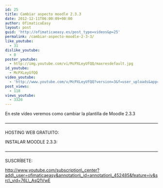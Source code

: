 ```yaml
---
id: 25
title: Cambiar aspecto moodle 2.3.3
date: 2012-12-11T06:00:09+00:00
author: OfimaticaEasy
layout: post
guid: 'http://ofimaticaeasy.es/post_type=videos&p=25'
permalink: /cambiar-aspecto-moodle-2-3-3/
like_youtube:
  - 31
dislike_youtube:
  - 0
poster_youtube:
  - http://img.youtube.com/vi/McPXLeyUfQQ/maxresdefault.jpg
id_youtube:
  - McPXLeyUfQQ
video_youtube:
  - 'http://www.youtube.com/v/McPXLeyUfQQ?version=3&f=user_uploads&app=youtube_gdata'
post_views:
  - 118
views_youtube:
  - 3320
---
```

En este vídeo veremos como cambiar la plantilla de Moodle 2.3.3

&#8212;&#8212;&#8212;&#8212;&#8212;&#8212;&#8212;&#8212;&#8212;&#8212;&#8212;&#8212;&#8212;&#8212;&#8212;&#8212;&#8212;&#8212;&#8212;&#8212;&#8212;&#8212;&#8212;&#8212;&#8212;&#8212;&#8212;&#8212;&#8212;&#8212;&#8212;&#8212;&#8212;&#8212;&#8212;&#8212;

HOSTING WEB GRATUITO:



INSTALAR MOODLE 2.3.3:



&#8212;&#8212;&#8212;&#8212;&#8212;&#8212;&#8212;&#8212;&#8212;&#8212;&#8212;&#8212;&#8212;&#8212;&#8212;&#8212;&#8212;&#8212;&#8212;&#8212;&#8212;&#8212;&#8212;&#8212;&#8212;&#8212;&#8212;&#8212;&#8212;&#8212;&#8212;&#8212;&#8212;&#8212;&#8212;&#8212;

SUSCRÍBETE:

http://www.youtube.com/subscription\_center?add\_user=ofimaticaeasy&annotation\_id=annotation\_452485&feature=iv&src\_vid=76L\_AsQ1VwE